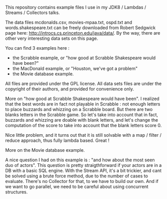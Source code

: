 This repository contains example files I use in my JDK8 / Lambdas / Streams / 
Collectors talks. 

The data files mcdonalds.csv, movies-mpaa.txt, ospd.txt and 
words.shakespeare.txt can be freely downloaded from Robert Sedgwick page
here: http://introcs.cs.princeton.edu/java/data/. By the way, there are other
very interesting data sets on this page. 

You can find 3 examples here : 
- the Scrabble example, or "how good at Scrabble Shakespeare would have been?"
- the MacDonald example, or "Houston, we've got a problem"
- the Movie database example. 

All files are provided under the GPL license. All data sets files are under the
copyright of their authors, and provided for convenience only.

More on "how good at Scrabble Shakespeare would have been". I realized that the 
best words are in fact not playable in Scrabble : not enough letters to 
place buzzards and whizzing on a Scrabble board. But there are two blanks 
letters in the Scrabble game. So let's take into account that in fact, buzzards
and whizzing are doable with blank letters, and let's change the computation
of the score to take into account that the blank letters score 0. 

Nice little problem, and it turns out that it is still solvable with a 
map / filter / reduce approach, thus fully lambda based. Great !

More on the Movie database example. 

A nice question I had on this example is : "and how about the most seen duo
of actors". This question is pretty straigthforward if your actors are in
a DB with a basic SQL engine. With the Stream API, it's a bit trickier, and
cant be solved using a brute force method, due to the number of cases to 
evaluate. There's no Collector for that, to we have to build our own. And
if we want to go parallel, we need to be careful about using concurrent
structures.   
